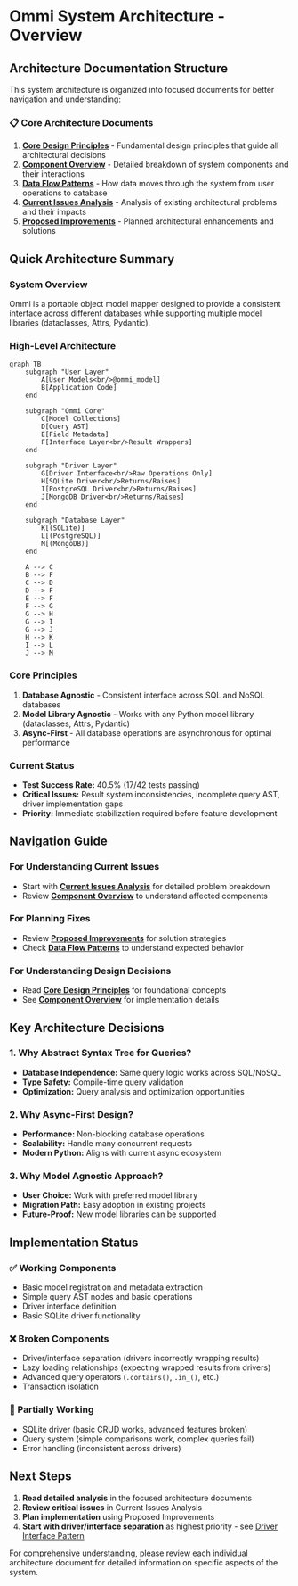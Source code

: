 # Ommi System Architecture - Overview

## Architecture Documentation Structure

This system architecture is organized into focused documents for better navigation and understanding:

### 📋 Core Architecture Documents

1. **[Core Design Principles](core_design_principles.md)** - Fundamental design principles that guide all architectural decisions
2. **[Component Overview](component_overview.md)** - Detailed breakdown of system components and their interactions  
3. **[Data Flow Patterns](data_flow_patterns.md)** - How data moves through the system from user operations to database
4. **[Current Issues Analysis](current_issues_analysis.md)** - Analysis of existing architectural problems and their impacts
5. **[Proposed Improvements](proposed_improvements.md)** - Planned architectural enhancements and solutions

## Quick Architecture Summary

### System Overview
Ommi is a portable object model mapper designed to provide a consistent interface across different databases while supporting multiple model libraries (dataclasses, Attrs, Pydantic).

### High-Level Architecture
```mermaid
graph TB
    subgraph "User Layer"
        A[User Models<br/>@ommi_model]
        B[Application Code]
    end
    
    subgraph "Ommi Core"
        C[Model Collections]
        D[Query AST]
        E[Field Metadata]
        F[Interface Layer<br/>Result Wrappers]
    end
    
    subgraph "Driver Layer"
        G[Driver Interface<br/>Raw Operations Only]
        H[SQLite Driver<br/>Returns/Raises]
        I[PostgreSQL Driver<br/>Returns/Raises]
        J[MongoDB Driver<br/>Returns/Raises]
    end
    
    subgraph "Database Layer"
        K[(SQLite)]
        L[(PostgreSQL)]
        M[(MongoDB)]
    end
    
    A --> C
    B --> F
    C --> D
    D --> F
    E --> F
    F --> G
    G --> H
    G --> I  
    G --> J
    H --> K
    I --> L
    J --> M
```

### Core Principles
1. **Database Agnostic** - Consistent interface across SQL and NoSQL databases
2. **Model Library Agnostic** - Works with any Python model library (dataclasses, Attrs, Pydantic)
3. **Async-First** - All database operations are asynchronous for optimal performance

### Current Status
- **Test Success Rate:** 40.5% (17/42 tests passing)
- **Critical Issues:** Result system inconsistencies, incomplete query AST, driver implementation gaps
- **Priority:** Immediate stabilization required before feature development

## Navigation Guide

### For Understanding Current Issues
- Start with **[Current Issues Analysis](current_issues_analysis.md)** for detailed problem breakdown
- Review **[Component Overview](component_overview.md)** to understand affected components

### For Planning Fixes  
- Review **[Proposed Improvements](proposed_improvements.md)** for solution strategies
- Check **[Data Flow Patterns](data_flow_patterns.md)** to understand expected behavior

### For Understanding Design Decisions
- Read **[Core Design Principles](core_design_principles.md)** for foundational concepts
- See **[Component Overview](component_overview.md)** for implementation details

## Key Architecture Decisions

### 1. Why Abstract Syntax Tree for Queries?
- **Database Independence:** Same query logic works across SQL/NoSQL
- **Type Safety:** Compile-time query validation
- **Optimization:** Query analysis and optimization opportunities

### 2. Why Async-First Design?
- **Performance:** Non-blocking database operations
- **Scalability:** Handle many concurrent requests  
- **Modern Python:** Aligns with current async ecosystem

### 3. Why Model Agnostic Approach?
- **User Choice:** Work with preferred model library
- **Migration Path:** Easy adoption in existing projects
- **Future-Proof:** New model libraries can be supported

## Implementation Status

### ✅ Working Components
- Basic model registration and metadata extraction
- Simple query AST nodes and basic operations
- Driver interface definition
- Basic SQLite driver functionality

### ❌ Broken Components  
- Driver/interface separation (drivers incorrectly wrapping results)
- Lazy loading relationships (expecting wrapped results from drivers)
- Advanced query operators (`.contains()`, `.in_()`, etc.)
- Transaction isolation

### 🔄 Partially Working
- SQLite driver (basic CRUD works, advanced features broken)
- Query system (simple comparisons work, complex queries fail)
- Error handling (inconsistent across drivers)

## Next Steps

1. **Read detailed analysis** in the focused architecture documents
2. **Review critical issues** in Current Issues Analysis  
3. **Plan implementation** using Proposed Improvements
4. **Start with driver/interface separation** as highest priority - see [Driver Interface Pattern](driver_interface_pattern.md)

For comprehensive understanding, please review each individual architecture document for detailed information on specific aspects of the system.
